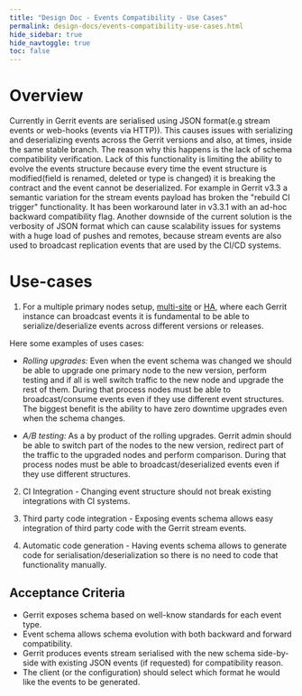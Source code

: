```yaml
---
title: "Design Doc - Events Compatibility - Use Cases"
permalink: design-docs/events-compatibility-use-cases.html
hide_sidebar: true
hide_navtoggle: true
toc: false
---
```


# Overview

Currently in Gerrit events are serialised using JSON format(e.g stream events or
web-hooks (events via HTTP)). This causes issues with serializing and deserializing
events across the Gerrit versions and also, at times, inside the same stable branch.
The reason why this happens is the lack of schema compatibility verification.
Lack of this functionality is limiting the ability to evolve the events structure
because every time the event structure is modified(field is renamed, deleted or type
is changed) it is breaking the contract and the event cannot be deserialized. For example
in Gerrit v3.3 a semantic variation for the stream events payload has broken the
"rebuild CI trigger" functionality. It has been workaround later in v3.3.1 with an
ad-hoc backward compatibility flag. Another downside of the current solution is the
verbosity of JSON format which can cause scalability issues for systems with a huge
load of pushes and remotes, because stream events are also used to broadcast replication
events that are used by the CI/CD systems.

# Use-cases

1. For a multiple primary nodes setup, [multi-site](https://gerrit.googlesource.com/plugins/multi-site/) or [HA](https://gerrit.googlesource.com/plugins/high-availability/),
where each Gerrit instance can broadcast events it is fundamental to be able to
serialize/deserialize events across different versions or releases.

Here some examples of uses cases:

* _Rolling upgrades:_ Even when the event schema was changed we should be able to
upgrade one primary node to the new version, perform testing and if all is well
switch traffic to the new node and upgrade the rest of them. During  that process
nodes must be able to broadcast/consume events even if they use different event
structures. The biggest benefit is the ability to have zero downtime upgrades even
when the schema changes.

* _A/B testing:_ As a by product of the rolling upgrades. Gerrit admin should be
able to switch part of the nodes to the new version, redirect part of the traffic
to the upgraded nodes and perform comparison.  During that process nodes must be
able to broadcast/deserialized events even if they use different structures.

2. CI Integration - Changing event structure should not break existing integrations
with CI systems.

3. Third party code integration - Exposing events schema allows easy integration
of third party code with the Gerrit stream events.

4. Automatic code generation - Having events schema allows to generate code for
serialisation/deserialization so there is no need to code that functionality manually.

## <a id="acceptance-criteria"> Acceptance Criteria

* Gerrit exposes schema based on well-know standards for each event type.
* Event schema allows schema evolution with both backward and forward compatibility.
* Gerrit produces events stream serialised with the new schema side-by-side with
existing JSON events (if requested) for compatibility reason.
* The client (or the configuration) should select which format he would like the
events to be generated.
